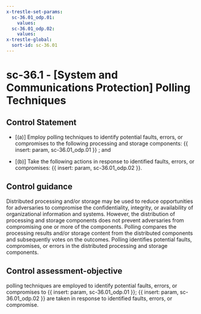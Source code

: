 ```yaml
---
x-trestle-set-params:
  sc-36.01_odp.01:
    values:
  sc-36.01_odp.02:
    values:
x-trestle-global:
  sort-id: sc-36.01
---
```


# sc-36.1 - \[System and Communications Protection\] Polling Techniques

## Control Statement

- \[(a)\] Employ polling techniques to identify potential faults, errors, or compromises to the following processing and storage components: {{ insert: param, sc-36.01_odp.01 }} ; and

- \[(b)\] Take the following actions in response to identified faults, errors, or compromises: {{ insert: param, sc-36.01_odp.02 }}.

## Control guidance

Distributed processing and/or storage may be used to reduce opportunities for adversaries to compromise the confidentiality, integrity, or availability of organizational information and systems. However, the distribution of processing and storage components does not prevent adversaries from compromising one or more of the components. Polling compares the processing results and/or storage content from the distributed components and subsequently votes on the outcomes. Polling identifies potential faults, compromises, or errors in the distributed processing and storage components.

## Control assessment-objective

polling techniques are employed to identify potential faults, errors, or compromises to {{ insert: param, sc-36.01_odp.01 }};
{{ insert: param, sc-36.01_odp.02 }} are taken in response to identified faults, errors, or compromise.
